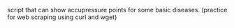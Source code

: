 script that can show accupressure points for some basic diseases.
(practice for web scraping using curl and wget)
